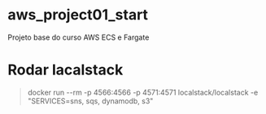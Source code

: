 # aws_project01_start
Projeto base do curso AWS ECS e Fargate

# Rodar lacalstack
> docker run --rm -p 4566:4566 -p 4571:4571 localstack/localstack -e "SERVICES=sns, sqs, dynamodb, s3"
